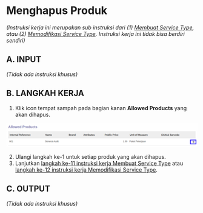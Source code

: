 # Menghapus Produk

*(Instruksi kerja ini merupakan sub instruksi dari (1) [Membuat Service Type](./membuat.md), atau (2) [Memodifikasi Service Type](./memodifikasi.md). Instruksi kerja ini tidak bisa berdiri sendiri)*

## A. INPUT

*(Tidak ada instruksi khusus)*

## B. LANGKAH KERJA

1. Klik icon tempat sampah pada bagian kanan **Allowed Products** yang akan dihapus.

![](../../img/service-type/tombol-hapus-line-produk.png)

2. Ulangi langkah ke-1 untuk setiap produk yang akan dihapus.
3. Lanjutkan [langkah ke-11 instruksi kerja Membuat Service Type](./membuat.md#l11) atau [langkah ke-12 instruksi kerja Memodifikasi Service Type](./memodifikasi.md#l12).

## C. OUTPUT

*(Tidak ada instruksi khusus)*
